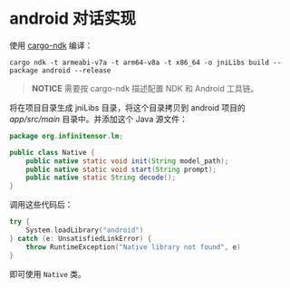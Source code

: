 ﻿# android 对话实现

使用 [cargo-ndk](https://crates.io/crates/cargo-ndk) 编译：

```shell
cargo ndk -t armeabi-v7a -t arm64-v8a -t x86_64 -o jniLibs build --package android --release
```

> **NOTICE** 需要按 cargo-ndk 描述配置 NDK 和 Android 工具链。

将在项目目录生成 jniLibs 目录，将这个目录拷贝到 android 项目的 *app/src/main* 目录中。并添加这个 Java 源文件：

```java
package org.infinitensor.lm;

public class Native {
    public native static void init(String model_path);
    public native static void start(String prompt);
    public native static String decode();
}
```

调用这些代码后：

```kotlin
try {
    System.loadLibrary("android")
} catch (e: UnsatisfiedLinkError) {
    throw RuntimeException("Native library not found", e)
}
```

即可使用 `Native` 类。
